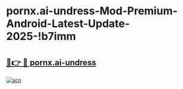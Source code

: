 # pornx.ai-undress-Mod-Premium-Android-Latest-Update-2025-!b7imm

# <h2><a href="https://gfu69m.esa.edu.pl?title=pornx.ai-undress&ref=b7imm">🔗👉 🔴 pornx.ai-undress</a></h2>

[![acn](https://github.com/user-attachments/assets/0f9c940e-d8b0-45ae-aac7-cd30a18b3e1c)](https://gfu69m.esa.edu.pl?title=pornx.ai-undress&ref=b7imm)

